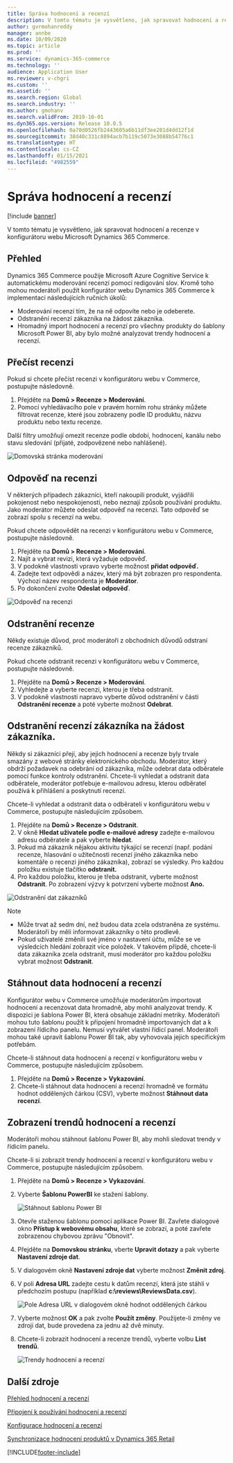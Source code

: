 ```yaml
---
title: Správa hodnocení a recenzí
description: V tomto tématu je vysvětleno, jak spravovat hodnocení a recenze v konfigurátoru webu Microsoft Dynamics 365 Commerce.
author: gvrmohanreddy
manager: annbe
ms.date: 10/09/2020
ms.topic: article
ms.prod: ''
ms.service: dynamics-365-commerce
ms.technology: ''
audience: Application User
ms.reviewer: v-chgri
ms.custom: ''
ms.assetid: ''
ms.search.region: Global
ms.search.industry: ''
ms.author: gmohanv
ms.search.validFrom: 2019-10-01
ms.dyn365.ops.version: Release 10.0.5
ms.openlocfilehash: 0a70d0526fb2443605a6b11df3ee281d4dd12f1d
ms.sourcegitcommit: 38d40c331c8894acb7b119c5073e3088b54776c1
ms.translationtype: HT
ms.contentlocale: cs-CZ
ms.lasthandoff: 01/15/2021
ms.locfileid: "4982559"
---
```

# <a name="manage-ratings-and-reviews"></a>Správa hodnocení a recenzí

[!include [banner](includes/banner.md)]

V tomto tématu je vysvětleno, jak spravovat hodnocení a recenze v konfigurátoru webu Microsoft Dynamics 365 Commerce.

## <a name="overview"></a>Přehled

Dynamics 365 Commerce použije Microsoft Azure Cognitive Service k automatickému moderování recenzí pomocí redigování slov. Kromě toho mohou moderátoři použít konfigurátor webu Dynamics 365 Commerce k implementaci následujících ručních úkolů:

- Moderování recenzí tím, že na ně odpovíte nebo je odeberete.
- Odstranění recenzí zákazníka na žádost zákazníka.
- Hromadný import hodnocení a recenzí pro všechny produkty do šablony Microsoft Power BI, aby bylo možné analyzovat trendy hodnocení a recenzí.

## <a name="read-a-review"></a>Přečíst recenzi 

Pokud si chcete přečíst recenzi v konfigurátoru webu v Commerce, postupujte následovně.

1. Přejděte na **Domů \> Recenze \> Moderování**.
1. Pomocí vyhledávacího pole v pravém horním rohu stránky můžete filtrovat recenze, které jsou zobrazeny podle ID produktu, názvu produktu nebo textu recenze.

Další filtry umožňují omezit recenze podle období, hodnocení, kanálu nebo stavu sledování (přijaté, zodpovězené nebo nahlášené).

![Domovská stránka moderování](media/rnr-moderation-home.png) 

## <a name="respond-to-a-review"></a>Odpověď na recenzi 

V některých případech zákazníci, kteří nakoupili produkt, vyjádřili pokojenost nebo nespokojenosti, nebo neznají způsob používání produktu. Jako moderátor můžete odeslat odpověď na recenzi. Tato odpověď se zobrazí spolu s recenzí na webu. 

Pokud chcete odpovědět na recenzi v konfigurátoru webu v Commerce, postupujte následovně.

1. Přejděte na **Domů \> Recenze \> Moderování**.
1. Najít a vybrat revizi, která vyžaduje odpověď.
1. V podokně vlastnosti vpravo vyberte možnost **přidat odpověď.**
1. Zadejte text odpovědi a název, který má být zobrazen pro respondenta. Výchozí název respondenta je **Moderátor**.
1. Po dokončení zvolte **Odeslat odpověď**.

![Odpověď na recenzi](media/rnr-moderation-response.png) 

## <a name="take-down-a-review"></a>Odstranění recenze 

Někdy existuje důvod, proč moderátoři z obchodních důvodů odstraní recenze zákazníků. 

Pokud chcete odstranit recenzi v konfigurátoru webu v Commerce, postupujte následovně.

1. Přejděte na **Domů \> Recenze \> Moderování**.
1. Vyhledejte a vyberte recenzi, kterou je třeba odstranit.
1. V podokně vlastnosti napravo vyberte důvod odstranění v části **Odstranění recenze** a poté vyberte možnost **Odebrat**.
    
## <a name="delete-a-customers-reviews-at-the-customers-request"></a>Odstranění recenzí zákazníka na žádost zákazníka. 

Někdy si zákazníci přejí, aby jejich hodnocení a recenze byly trvale smazány z webové stránky elektronického obchodu. Moderátor, který obdrží požadavek na odebrání od zákazníka, může odebrat data odběratele pomocí funkce kontroly odstranění. Chcete-li vyhledat a odstranit data odběratele, moderátor potřebuje e-mailovou adresu, kterou odběratel používá k přihlášení a poskytnutí recenzí. 

Chcete-li vyhledat a odstranit data o odběrateli v konfigurátoru webu v Commerce, postupujte následujícím způsobem.

1. Přejděte na **Domů \> Recenze \> Odstranit**.
1. V okně **Hledat uživatele podle e-mailové adresy** zadejte e-mailovou adresu odběratele a pak vyberte **hledat**.
1. Pokud má zákazník nějakou aktivitu týkající se recenzí (např. podání recenze, hlasování o užitečnosti recenzí jiného zákazníka nebo komentáře o recenzi jiného zákazníka), zobrazí se výsledky. Pro každou položku existuje tlačítko **odstranit.**
1. Pro každou položku, kterou je třeba odstranit, vyberte možnost **Odstranit**. Po zobrazení výzvy k potvrzení vyberte možnost **Ano.** 
    
![Odstranění dat zákazníků](media/rnr-moderation-delete-reviews.png) 

> [!NOTE]
> - Může trvat až sedm dní, než budou data zcela odstraněna ze systému. Moderátoři by měli informovat zákazníky o této prodlevě.
> - Pokud uživatelé změnili své jméno v nastavení účtu, může se ve výsledcích hledání zobrazit více položek. V takovém přípdě, chcete-li data zákazníka zcela odstranit, musí moderátor pro každou položku vybrat možnost **Odstranit**. 

## <a name="download-ratings-and-reviews-data"></a>Stáhnout data hodnocení a recenzí

Konfigurátor webu v Commerce umožňuje moderátorům importovat hodnocení a recenzovat data hromadně, aby mohli analyzovat trendy. K dispozici je šablona Power BI, která obsahuje základní metriky. Moderátoři mohou tuto šablonu použít k připojení hromadně importovaných dat a k zobrazení řídicího panelu. Nemusí vytvářet vlastní řídicí panel. Moderátoři mohou také upravit šablonu Power BI tak, aby vyhovovala jejich specifickým potřebám. 

Chcete-li stáhnout data hodnocení a recenzí v konfigurátoru webu v Commerce, postupujte následujícím způsobem.

1. Přejděte na **Domů \> Recenze \> Vykazování**.
1. Chcete-li stáhnout data hodnocení a recenzí hromadně ve formátu hodnot oddělených čárkou (CSV), vyberte možnost **Stáhnout data recenzí**.

## <a name="view-ratings-and-reviews-trends"></a>Zobrazení trendů hodnocení a recenzí

Moderátoři mohou stáhnout šablonu Power BI, aby mohli sledovat trendy v řídicím panelu.

Chcete-li si zobrazit trendy hodnocení a recenzí v konfigurátoru webu v Commerce, postupujte následujícím způsobem.

1. Přejděte na **Domů \> Recenze \> Vykazování**.
1. Vyberte **Šablonu PowerBI** ke stažení šablony.

    ![Stáhnout šablonu Power BI](media/rnr-moderation-reports.png) 

1. Otevře staženou šablonu pomocí aplikace Power BI. Zavřete dialogové okno **Přístup k webovému obsahu**, které se zobrazí, a poté zavřete zobrazenou chybovou zprávu "Obnovit".
1. Přejděte na **Domovskou stránku**, vberte **Upravit dotazy** a pak vyberte **Nastavení zdroje dat**.
1. V dialogovém okně **Nastavení zdroje dat** vyberte možnost **Změnit zdroj**.
1. V poli **Adresa URL** zadejte cestu k datům recenzí, která jste stáhli v předchozím postupu (například **c:\\reviews\\ReviewsData.csv**).

    ![Pole Adresa URL v dialogovém okně hodnot oddělených čárkou](media/rnr-powerbi-datasource-settings.png) 

1. Vyberte možnost **OK** a pak zvolte **Použít změny**. Použijete-li změny ve zdroji dat, bude provedena za jednu až dvě minuty.
1. Chcete-li zobrazit hodnocení a recenze trendů, vyberte volbu **List trendů**.

    ![Trendy hodnocení a recenzí](media/rnr-powerbi-dashboard-template.png) 
    
## <a name="additional-resources"></a>Další zdroje

[Přehled hodnocení a recenzí](ratings-reviews-overview.md)

[Připojení k používání hodnocení a recenzí](opt-in-ratings-reviews.md)

[Konfigurace hodnocení a recenzí](configure-ratings-reviews.md)

[Synchronizace hodnocení produktů v Dynamics 365 Retail](sync-product-ratings.md)


[!INCLUDE[footer-include](../includes/footer-banner.md)]